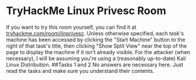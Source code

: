 # TryHackMe Linux Privesc Room
If you want to try this room yourself, you can find it at [tryhackme.com/room/linprivesc](tryhackme.com/room/linprivesc).
Unless otherwise specified, each task's machine has been accessed by clicking the "Start Machine" button to the right of that task's title, then clicking "Show Split View" near the top of the page to display the machine if it isn't already visible.
For the attacker (when necessary), I will be assuming you're using a (reasonably up-to-date) Kali Linux Distribution.
##Tasks 1 and 2
No answers are necessary here. Just read the tasks and make sure you understand their contents.